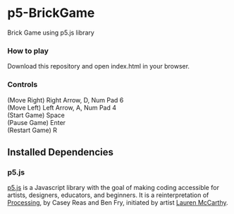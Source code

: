 # p5-BrickGame

Brick Game using p5.js library

### How to play

Download this repository and open index.html in your browser. 

### Controls 

(Move Right) Right Arrow, D, Num Pad 6 <br>
(Move Left) Left Arrow, A, Num Pad 4 <br>
(Start Game) Space <br>
(Pause Game) Enter <br>
(Restart Game) R <br>

## Installed Dependencies

### p5.js

[p5.js](http://p5js.org) is a Javascript library with the goal of making coding accessible for artists, designers, educators, and beginners. It is a reinterpretation of [Processing](http://processing.org), by Casey Reas and Ben Fry, initiated by artist [Lauren McCarthy](http://www.lauren-mccarthy.com/).
